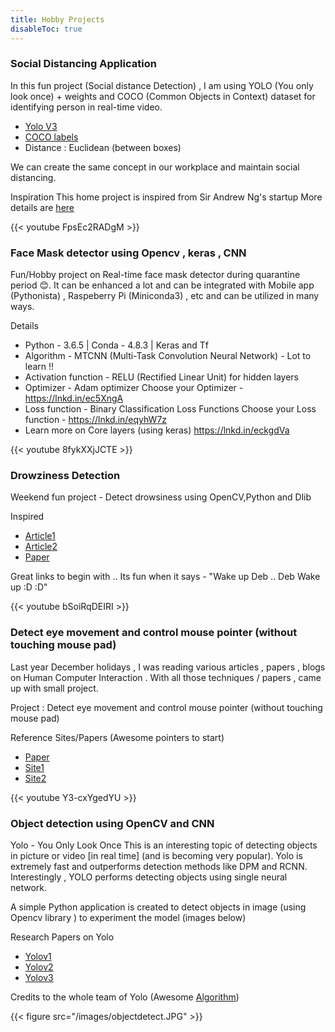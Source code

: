 ```yaml
---
title: Hobby Projects
disableToc: true
---
```


### Social Distancing Application

In this fun project (Social distance Detection) , I am using YOLO (You only look once) + weights and COCO (Common Objects in Context) dataset for identifying person in real-time video.

- [Yolo V3](https://pjreddie.com/media/files/papers/YOLOv3.pdf)
- [COCO labels](https://github.com/amikelive/coco-labels)
- Distance : Euclidean (between boxes)

We can create the same concept in our workplace and maintain social distancing.

Inspiration
This home project is inspired from Sir Andrew Ng's startup
More details are [here](https://landing.ai/landing-ai-creates-an-ai-tool-to-help-customers-monitor-social-distancing-in-the-workplace/)

{{< youtube FpsEc2RADgM >}}




### Face Mask detector using Opencv , keras , CNN
Fun/Hobby project on Real-time face mask detector during quarantine period 😊. It can be enhanced a lot and can be integrated with Mobile app (Pythonista) , Raspeberry Pi (Miniconda3) , etc and can be utilized in many ways.

Details
- Python - 3.6.5 | Conda - 4.8.3 | Keras and Tf
- Algorithm - MTCNN (Multi-Task Convolution Neural Network) - Lot to learn !!
- Activation function - RELU (Rectified Linear Unit) for hidden layers
- Optimizer - Adam optimizer
Choose your Optimizer - https://lnkd.in/ec5XngA
- Loss function - Binary Classification Loss Functions
Choose your Loss function - https://lnkd.in/eqyhW7z
- Learn more on Core layers (using keras) https://lnkd.in/eckgdVa

{{< youtube 8fykXXjJCTE >}}


### Drowziness Detection
Weekend fun project - Detect drowsiness using OpenCV,Python and Dlib

Inspired
- [Article1](https://lnkd.in/d4AqXW3)
- [Article2](https://lnkd.in/dmJDvKy)
- [Paper](https://lnkd.in/ddcKURD)

Great links to begin with .. Its fun when it says - "Wake up Deb .. Deb Wake up :D :D"

{{< youtube bSoiRqDEIRI >}}

### Detect eye movement and control mouse pointer (without touching mouse pad)
Last year December holidays , I was reading various articles , papers , blogs on Human Computer Interaction . With all those techniques / papers , came up with small project.

Project : Detect eye movement and control mouse pointer (without touching mouse pad)

Reference Sites/Papers (Awesome pointers to start)
- [Paper](https://lnkd.in/eFS-XKz)
- [Site1](https://lnkd.in/ecCerYF)
- [Site2](https://lnkd.in/dmJDvKy)

{{< youtube Y3-cxYgedYU >}}


### Object detection using OpenCV and CNN
Yolo - You Only Look Once
This is an interesting topic of detecting objects in picture or video [in real time] (and is becoming very popular).
Yolo is extremely fast and outperforms detection methods like DPM and RCNN. Interestingly , YOLO performs detecting objects using single neural network.

A simple Python application is created to detect objects in image (using Opencv library ) to experiment the model (images below)

Research Papers on Yolo
- [Yolov1](https://lnkd.in/e-H4fyB)
- [Yolov2](https://lnkd.in/ePGsZvm)
- [Yolov3](https://lnkd.in/eDMEVwJ)

Credits to the whole team of Yolo (Awesome [Algorithm](https://lnkd.in/ePhJVYu))

{{< figure src="/images/objectdetect.JPG" >}}